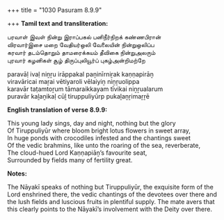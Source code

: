 +++
title = "1030 Pasuram 8.9.9"

+++
**Tamil text and transliteration:**

பரவாள் இவள் நின்று இராப்பகல் பனிநீர்நிறக் கண்ணபிரான்  
விரவார்இசை மறை வேதியர்ஒலி வேலையின் நின்றுஒலிப்ப  
கரவார் தடம்தொறும் தாமரைக்கயம் தீவிகை நின்றுஅலரும்  
புரவார் கழனிகள் சூழ் திருப்புலியூர்ப் புகழ்அன்றிமற்றே

paravāḷ ivaḷ niṉṟu irāppakal paṉinīrniṟak kaṇṇapirāṉ  
viravāricai maṟai vētiyaroli vēlaiyiṉ niṉṟuolippa  
karavār taṭamtoṟum tāmaraikkayam tīvikai niṉṟualarum  
puravār kaḻaṉikaḷ cūḻ tiruppuliyūrp pukaḻaṉṟimaṟṟē

**English translation of verse 8.9.9:**

This young lady sings, day and night, nothing but the glory  
Of Tiruppuliyūr where bloom bright lotus flowers in sweet array,  
In huge ponds with crocodiles infested and the chantings sweet  
Of the vedic brahmins, like unto the roaring of the sea, reverberate,  
The cloud-hued Lord Kaṇṇapiāṉ’s favourite seat,  
Surrounded by fields many of fertility great.

**Notes:**

The Nāyakī speaks of nothing but Tiruppuliyūr, the exquisite form of the Lord enshrined there, the vedic chantings of the devotees over there and the lush fields and luscious fruits in plentiful supply. The mate avers that this clearly points to the Nāyakī’s involvement with the Deity over there.



